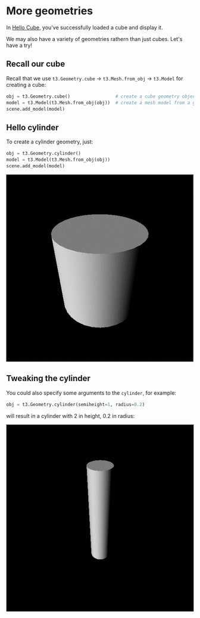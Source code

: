 # More geometries

In [Hello Cube](hello_cube.md), you've successfully loaded a cube and display it.

We may also have a variety of geometries rathern than just cubes. Let's have a try!


## Recall our cube

Recall that we use `t3.Geometry.cube` -> `t3.Mesh.from_obj` -> `t3.Model` for creating a cube:

```py
obj = t3.Geometry.cube()                 # create a cube geometry object
model = t3.Model(t3.Mesh.from_obj(obj))  # create a mesh model from a geometry object
scene.add_model(model)
```

## Hello cylinder

To create a cylinder geometry, just:

```py
obj = t3.Geometry.cylinder()
model = t3.Model(t3.Mesh.from_obj(obj))
scene.add_model(model)
```

![4_0](4_0.gif)


## Tweaking the cylinder

You could also specify some arguments to the `cylinder`, for example:

```py
obj = t3.Geometry.cylinder(semiheight=1, radius=0.2)
```

will result in a cylinder with 2 in height, 0.2 in radius:

![4_1](4_1.gif)